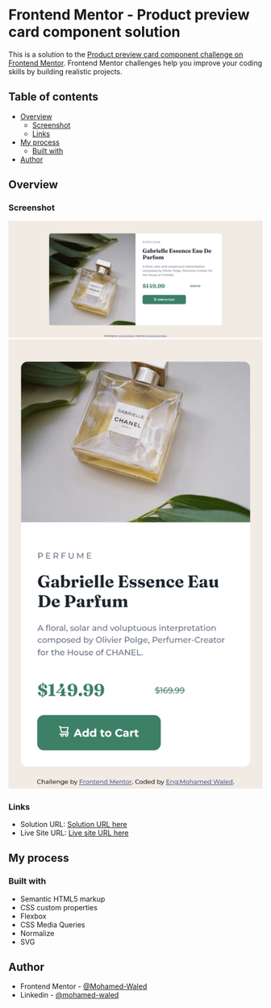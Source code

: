 # Frontend Mentor - Product preview card component solution

This is a solution to the [Product preview card component challenge on Frontend Mentor](https://www.frontendmentor.io/challenges/product-preview-card-component-GO7UmttRfa). Frontend Mentor challenges help you improve your coding skills by building realistic projects.

## Table of contents

- [Overview](#overview)
  - [Screenshot](#screenshot)
  - [Links](#links)
- [My process](#my-process)
  - [Built with](#built-with)
- [Author](#author)

## Overview

### Screenshot

![](images/_X__Online%2520Courses_Projects_My%2520Git-Hub_FEM_HTML%2520%26%2520CSS_Newbie_Product-Preview-Card-Component_index.html.png)
![](images/_X__Online%2520Courses_Projects_My%2520Git-Hub_FEM_HTML%2520%26%2520CSS_Newbie_Product-Preview-Card-Component_index.html(1).png)

### Links

- Solution URL: [Solution URL here]()
- Live Site URL: [Live site URL here](https://mohamed-waled.github.io/Product-Preview-Card-Component/)

## My process

### Built with

- Semantic HTML5 markup
- CSS custom properties
- Flexbox
- CSS Media Queries
- Normalize
- SVG

## Author

- Frontend Mentor - [@Mohamed-Waled](https://www.frontendmentor.io/profile/Mohamed-Waled)
- Linkedin - [@mohamed-waled](https://www.linkedin.com/in/mohamed-waled-82a51a1bb/)
